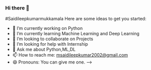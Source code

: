 ### Hi there 👋

#Saidileepkumarmukkamala
Here are some ideas to get you started:

- 🔭 I’m currently working on Python
- 🌱 I’m currently learning Machine Learning and Deep Learning
- 👯 I’m looking to collaborate on Projects
- 🤔 I’m looking for help with Internship
- 💬 Ask me about Python,ML,DL
- 📫 How to reach me: msaidileepkumar2002@gmail.com
- 😄 Pronouns: You can give me one.
-->
